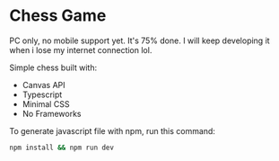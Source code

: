# Chess Game

PC only, no mobile support yet. It's 75% done. I will keep developing it when i lose my internet connection lol.

Simple chess built with:

- Canvas API
- Typescript
- Minimal CSS
- No Frameworks

To generate javascript file with npm, run this command:

```sh
npm install && npm run dev
```
